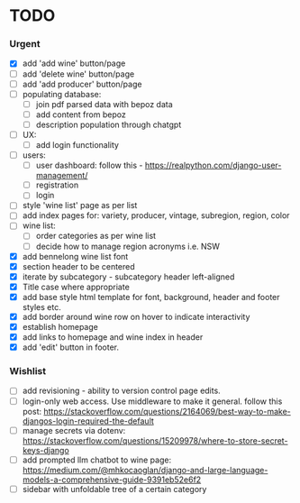 # TODO

### Urgent

- [x] add 'add wine' button/page
- [ ] add 'delete wine' button/page
- [ ] add 'add producer' button/page
- [ ] populating database:
  - [ ] join pdf parsed data with bepoz data
  - [ ] add content from bepoz
  - [ ] description population through chatgpt
- [ ] UX:
  - [ ] add login functionality
- [ ] users:
  - [ ] user dashboard: follow this - <https://realpython.com/django-user-management/>
  - [ ] registration
  - [ ] login
- [ ] style 'wine list' page as per list
- [ ] add index pages for: variety, producer, vintage, subregion, region, color
- [ ] wine list:
  - [ ] order categories as per wine list
  - [ ] decide how to manage region acronyms i.e. NSW
- [x] add bennelong wine list font
- [x] section header to be centered
- [x] iterate by subcategory - subcategory header left-aligned
- [x] Title case where appropriate
- [x] add base style html template for font, background, header and footer styles etc.
- [x] add border around wine row on hover to indicate interactivity
- [x] establish homepage
- [x] add links to homepage and wine index in header
- [x] add 'edit' button in footer.

### Wishlist

- [ ] add revisioning - ability to version control page edits.
- [ ] login-only web access. Use middleware to make it general. follow this post: <https://stackoverflow.com/questions/2164069/best-way-to-make-djangos-login-required-the-default>
- [ ] manage secrets via dotenv: <https://stackoverflow.com/questions/15209978/where-to-store-secret-keys-django>
- [ ] add prompted llm chatbot to wine page: <https://medium.com/@mhkocaoglan/django-and-large-language-models-a-comprehensive-guide-9391eb52e6f2>
- [ ] sidebar with unfoldable tree of a certain category
